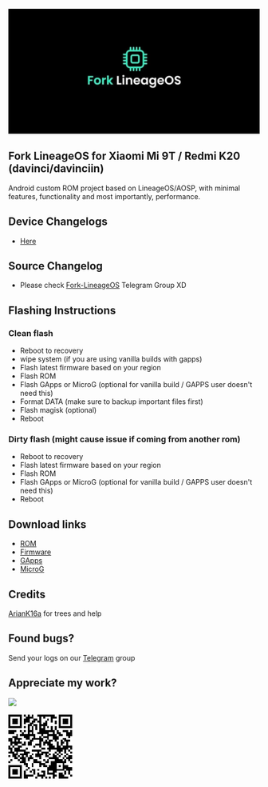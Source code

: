 ![image](https://raw.githubusercontent.com/markkeybuilds/changelogs/main/flos/FLOS.jpg)

## Fork LineageOS for Xiaomi Mi 9T / Redmi K20 (davinci/davinciin)
Android custom ROM project based on LineageOS/AOSP, with minimal features, functionality and most importantly, performance.

## Device Changelogs
- [Here](https://github.com/markkeybuilds/changelogs/blob/main/flos/changelogs.json)

## Source Changelog
- Please check [Fork-LineageOS](https://t.me/ForkLineageOSUpdates/151) Telegram Group XD

## Flashing Instructions
### Clean flash
- Reboot to recovery
- wipe system (if you are using vanilla builds with gapps)
- Flash latest firmware based on your region
- Flash ROM
- Flash GApps or MicroG (optional for vanilla build / GAPPS user doesn't need this)
- Format DATA (make sure to backup important files first)
- Flash magisk (optional)
- Reboot

### Dirty flash (might cause issue if coming from another rom)
- Reboot to recovery
- Flash latest firmware based on your region
- Flash ROM
- Flash GApps or MicroG (optional for vanilla build / GAPPS user doesn't need this)
- Reboot

## Download links
- [ROM](https://sourceforge.net/projects/markkeybuilds/files/Fork-LineageOS/)
- [Firmware](https://xiaomifirmwareupdater.com/firmware/davinci/)
- [GApps](https://sourceforge.net/projects/nikgapps/files/Releases/NikGapps-R/18-Oct-2021/)
- [MicroG](https://sourceforge.net/projects/markkeybuilds/files/NanoDroid-MicroG.zip/download)

## Credits 
[ArianK16a](http://https://github.com/ArianK16a) for trees and help

## Found bugs?
Send your logs on our [Telegram](https://t.me/joinchat/LGRjUZ3UyrxlMWM1) group

## Appreciate my work?
[![](https://www.paypalobjects.com/en_US/i/btn/btn_donateCC_LG.gif)](https://www.paypal.com/cgi-bin/webscr?cmd=_s-xclick&hosted_button_id=3U96JUKTPDQE4)

![image](https://github.com/markkeybuilds/changelogs/blob/main/QR%20Code.png)
